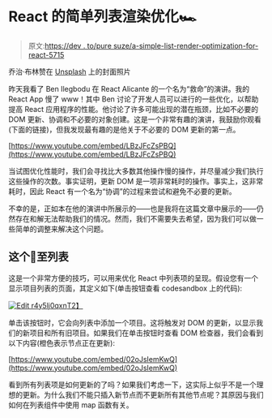 # React 的简单列表渲染优化🏎

> 原文:[https://dev . to/pure suze/a-simple-list-render-optimization-for-react-5715](https://dev.to/pureooze/a-simple-list-render-optimization-for-react--5715)

乔治·布林赞在 [Unsplash](https://unsplash.com/search/photos/speed?utm_source=unsplash&utm_medium=referral&utm_content=creditCopyText) 上的封面照片

昨天我看了 Ben Ilegbodu 在 React Alicante 的一个名为“救命”的演讲。我的 React App 慢了 www！其中 Ben 讨论了开发人员可以进行的一些优化，以帮助提高 React 应用程序的性能。他讨论了许多可能出现的潜在瓶颈，比如不必要的 DOM 更新、协调和不必要的对象创建。这是一个非常有趣的演讲，我鼓励你观看(下面的链接)，但我发现最有趣的是他关于不必要的 DOM 更新的第一点。

[https://www.youtube.com/embed/LBzJFcZsPBQ](https://www.youtube.com/embed/LBzJFcZsPBQ)

当试图优化性能时，我们会寻找比大多数其他操作慢的操作，并尽量减少我们执行这些操作的次数。事实证明，更新 DOM 是一项非常耗时的操作。事实上，这非常耗时，因此 React 有一个名为“协调”的过程来尝试和避免不必要的更新。

不幸的是，正如本在他的演讲中所展示的——也是我将在这篇文章中展示的——仍然存在和解无法帮助我们的情况。然而，我们不需要失去希望，因为我们可以做一些简单的调整来解决这个问题。

## 这个🔑至列表

这是一个非常方便的技巧，可以用来优化 React 中列表项的呈现。假设您有一个显示项目列表的页面，其定义如下(单击按钮查看 codesandbox 上的代码):

[![Edit r4y5lj0qxn](../Images/0b3f0135583496627e3621355d8e9248.png)T2】](https://codesandbox.io/s/r4y5lj0qxn)

单击该按钮时，它会向列表中添加一个项目。这将触发对 DOM 的更新，以显示我们的新项目和所有旧项目。如果我们在单击按钮时查看 DOM 检查器，我们会看到以下内容(橙色表示节点正在更新):

[https://www.youtube.com/embed/02oJsIemKwQ](https://www.youtube.com/embed/02oJsIemKwQ)

看到所有列表项是如何更新的了吗？如果我们考虑一下，这实际上似乎不是一个理想的更新。为什么我们不能只插入新节点而不更新所有其他节点呢？其原因与我们如何在列表组件中使用 map 函数有关。